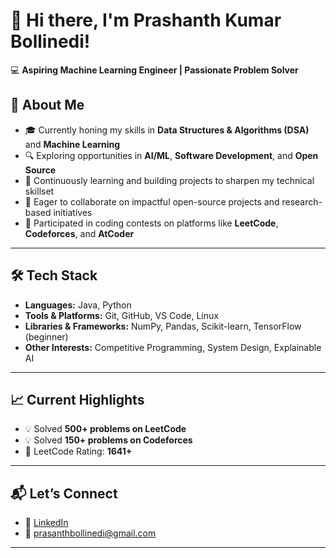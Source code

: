 # 👋 Hi there, I'm Prashanth Kumar Bollinedi!

💻 **Aspiring Machine Learning Engineer | Passionate Problem Solver**


## 🚀 About Me

- 🎓 Currently honing my skills in **Data Structures & Algorithms (DSA)** and **Machine Learning**
- 🔍 Exploring opportunities in **AI/ML**, **Software Development**, and **Open Source**
- 🌱 Continuously learning and building projects to sharpen my technical skillset
- 🤝 Eager to collaborate on impactful open-source projects and research-based initiatives
- 🏅 Participated in coding contests on platforms like **LeetCode**, **Codeforces**, and **AtCoder**

---

## 🛠️ Tech Stack

- **Languages:** Java, Python
- **Tools & Platforms:** Git, GitHub, VS Code, Linux
- **Libraries & Frameworks:** NumPy, Pandas, Scikit-learn, TensorFlow (beginner)
- **Other Interests:** Competitive Programming, System Design, Explainable AI

---

## 📈 Current Highlights

- 💡 Solved **500+ problems on LeetCode**
- 💡 Solved **150+ problems on Codeforces**
- 🔰 LeetCode Rating: **1641+**
  

---

## 📬 Let’s Connect

- 💼 [LinkedIn](https://linkedin.com/in/prasanth-kumar-bollinedi)
- 📧 prasanthbollinedi@gmail.com

---


